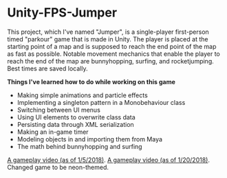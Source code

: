 # Unity-FPS-Jumper
This project, which I've named "Jumper", is a single-player first-person timed "parkour" game that is made in Unity. The player is placed at the starting point of a map and is supposed to reach the end point of the map as fast as possible. Notable movement mechanics that enable the player to reach the end of the map are bunnyhopping, surfing, and rocketjumping. Best times are saved locally.

**Things I've learned how to do while working on this game**
- Making simple animations and particle effects
- Implementing a singleton pattern in a Monobehaviour class
- Switching between UI menus
- Using UI elements to overwrite class data
- Persisting data through XML serialization
- Making an in-game timer
- Modeling objects in and importing them from Maya
- The math behind bunnyhopping and surfing

[A gameplay video (as of 1/5/2018)](https://www.youtube.com/watch?v=PNhT1gIw1J8).
[A gameplay video (as of 1/20/2018)](https://www.youtube.com/watch?v=xn2hIoO9lic). Changed game to be neon-themed.
